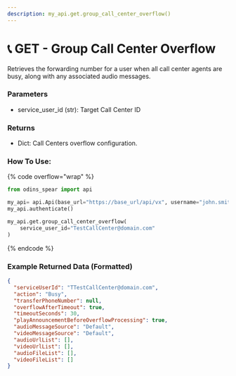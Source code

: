 ```yaml
---
description: my_api.get.group_call_center_overflow()
---
```


#  📞 GET - Group Call Center Overflow

Retrieves the forwarding number for a user when all call center agents are busy, along with any associated audio messages.

### Parameters&#x20;

* service_user_id (str): Target Call Center ID

### Returns

* Dict: Call Centers overflow configuration.

### How To Use:

{% code overflow="wrap" %}
```python
from odins_spear import api

my_api= api.Api(base_url="https://base_url/api/vx", username="john.smith", password="ODIN_INSTANCE_1")
my_api.authenticate()

my_api.get.group_call_center_overflow(
    service_user_id="TestCallCenter@domain.com"
)
```
{% endcode %}

### Example Returned Data (Formatted)
```json
{
  "serviceUserId": "TTestCallCenter@domain.com",
  "action": "Busy",
  "transferPhoneNumber": null,
  "overflowAfterTimeout": true,
  "timeoutSeconds": 30,
  "playAnnouncementBeforeOverflowProcessing": true,
  "audioMessageSource": "Default",
  "videoMessageSource": "Default",
  "audioUrlList": [],
  "videoUrlList": [],
  "audioFileList": [],
  "videoFileList": []
}
```
